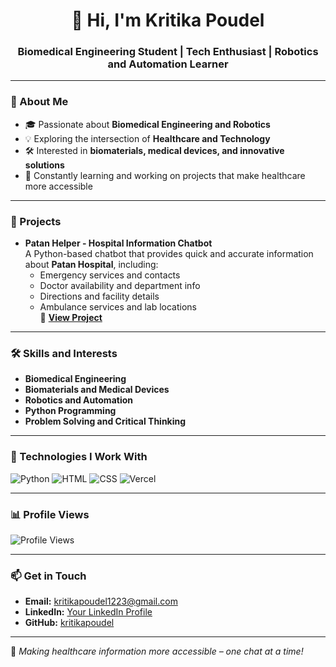 <h1 align="center">👋 Hi, I'm Kritika Poudel</h1>
<h3 align="center">Biomedical Engineering Student | Tech Enthusiast | Robotics and Automation Learner</h3>

---

### 🔹 About Me
- 🎓 Passionate about **Biomedical Engineering and Robotics**  
- 💡 Exploring the intersection of **Healthcare and Technology**  
- 🛠️ Interested in **biomaterials, medical devices, and innovative solutions**  
- 🚀 Constantly learning and working on projects that make healthcare more accessible  

---

### 🌟 Projects
- **Patan Helper - Hospital Information Chatbot**  
  A Python-based chatbot that provides quick and accurate information about **Patan Hospital**, including:  
  - Emergency services and contacts  
  - Doctor availability and department info  
  - Directions and facility details  
  - Ambulance services and lab locations  
  🚀 **[View Project](https://github.com/Kritika-Poudel/PatanHelper)**  

---

### 🛠️ Skills and Interests
- **Biomedical Engineering**  
- **Biomaterials and Medical Devices**  
- **Robotics and Automation**  
- **Python Programming**  
- **Problem Solving and Critical Thinking**  

---

### 🌟 Technologies I Work With
![Python](https://img.shields.io/badge/Python-3776AB?style=for-the-badge&logo=python&logoColor=white)
![HTML](https://img.shields.io/badge/HTML-E34F26?style=for-the-badge&logo=html5&logoColor=white)
![CSS](https://img.shields.io/badge/CSS-1572B6?style=for-the-badge&logo=css3&logoColor=white)
![Vercel](https://img.shields.io/badge/Vercel-000000?style=for-the-badge&logo=vercel&logoColor=white)  

---

### 📊 Profile Views
![Profile Views](https://komarev.com/ghpvc/?username=kritikapoudel&color=blue)

---

### 📫 Get in Touch
- **Email:** [kritikapoudel1223@gmail.com](mailto:kritikapoudel1223@gmail.com)  
- **LinkedIn:** [Your LinkedIn Profile](https://linkedin.com/in/yourprofile)  
- **GitHub:** [kritikapoudel](https://github.com/kritikapoudel)  

---

🌱 *Making healthcare information more accessible – one chat at a time!*  
